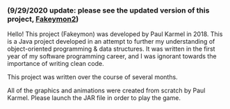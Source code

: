 ### (9/29/2020 update: please see the updated version of this project, [Fakeymon2](https://github.com/paulkia/Fakeymon2))

Hello! This project (Fakeymon) was developed by Paul Karmel in 2018.
This is a Java project developed in an attempt to further my understanding of object-oriented programming & data structures.
It was written in the first year of my software programming career, and I was ignorant towards the importance of writing clean code.

This project was written over the course of several months.

All of the graphics and animations were created from scratch by Paul Karmel.
Please launch the JAR file in order to play the game.